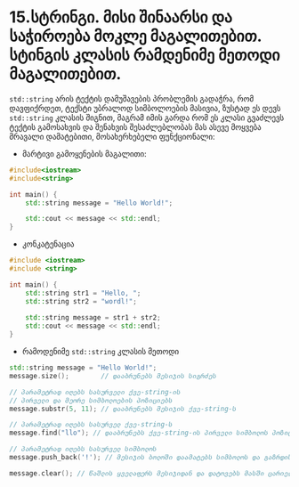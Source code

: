 # 15.სტრინგი. მისი შინაარსი და საჭიროება მოკლე მაგალითებით. სტინგის კლასის რამდენიმე მეთოდი მაგალითებით. 
`std::string` არის ტექტის დამუშავების პრობლემის გადაჭრა, რომ დავფიქრდეთ, ტექსტი
უბრალოდ სიმბოლოების მასივია, ზუსტად ეს დევს `std::string` კლასის შიგნით, მაგრამ
იმის გარდა რომ ეს კლასი გვაძლევს ტექტის გამოსახვის და შენახვის შესაძლებლობას მას
ასევე მოყვება მრავალი დამატებითი, მოსახერხებელი ფუნქციონალი:

- მარტივი გამოყენების მაგალითი:
```cpp
#include<iostream>
#include<string>

int main() {
    std::string message = "Hello World!";

    std::cout << message << std::endl;
}
```

- კონკატენაცია
```cpp
#include <iostream>
#include <string>

int main() {
    std::string str1 = "Hello, ";
    std::string str2 = "wordl!";
    
    std::string message = str1 + str2;  
    std::cout << message << std::endl;  
}
```

- რამოდენიმე `std::string` კლასის მეთოდი
```cpp
std::string message = "Hello World!";
message.size();        // დააბრუნებს მესიჯის სიგრძეს

// პარამეტრად იღებს სასურველი ქვე-string-ის 
// პირველი და მეორე სიმბოლოების პოზიციებს
message.substr(5, 11); // დააბრუნებს მესიჯის ქვე-string-ს

// პარამეტრად იღებს სასურველ ქვე-string-ს
message.find("llo"); // დააბრუნებს ქვე-string-ის პირველი სიმბოლოს პოზიციას

// პარამეტრად იღებს სასურველ სიმბოლოს
message.push_back('!'); // მესიჯის ბოლოში დაამატებს სიმბოლოს და გაზრდის მის ზომას 1-ით

message.clear(); // წაშლის ყველაფერს მესიჯიდან და დატოვებს მასში ცარიელ string-ს
```
